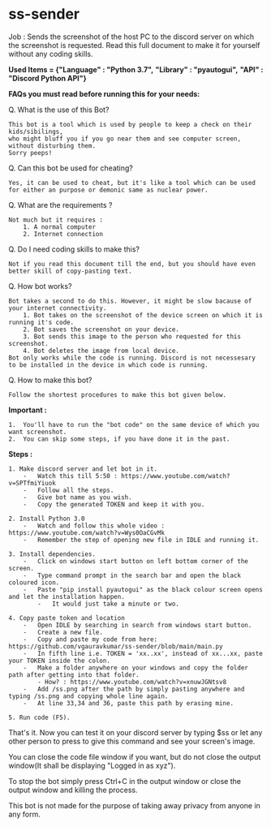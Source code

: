 # ss-sender
Job : Sends the screenshot of the host PC to the discord server on which the screenshot is requested.
Read this full document to make it for yourself without any coding skills.

**Used Items = {"Language" : "Python 3.7",**
**"Library" : "pyautogui",**
**"API" : "Discord Python API"}**



**FAQs you must read before running this for your needs:**

Q.	What is the use of this Bot?

	This bot is a tool which is used by people to keep a check on their kids/sibilings,
	who might bluff you if you go near them and see computer screen,
	without disturbing them.
	Sorry peeps!

Q.	Can this bot be used for cheating?
	
	Yes, it can be used to cheat, but it's like a tool which can be used for either an purpose or demonic same as nuclear power.

Q.	What are the requirements ?
	
	Not much but it requires :
		1. A normal computer
		2. Internet connection

Q.	Do I need coding skills to make this?
	
	Not if you read this document till the end, but you should have even better skill of copy-pasting text.

Q.	How bot works?

	Bot takes a second to do this. However, it might be slow bacause of your internet connectivity.
		1. Bot takes on the screenshot of the device screen on which it is running it's code.
		2. Bot saves the screenshot on your device.
		3. Bot sends this image to the person who requested for this screenshot.
		4. Bot deletes the image from local device.
	Bot only works while the code is running. Discord is not necessesary to be installed in the device in which code is running.

Q. How to make this bot?

	Follow the shortest procedures to make this bot given below.

**Important :**

	1.	You'll have to run the "bot code" on the same device of which you want screenshot.
	2.	You can skip some steps, if you have done it in the past.


**Steps :**

	1. Make discord server and let bot in it.
		-	Watch this till 5:50 : https://www.youtube.com/watch?v=SPTfmiYiuok
		-	Follow all the steps.
		-	Give bot name as you wish.
		-	Copy the generated TOKEN and keep it with you.
		
	2. Install Python 3.0
		-	Watch and follow this whole video : https://www.youtube.com/watch?v=Wys0OaCGvMk
		-	Remember the step of opening new file in IDLE and running it.
		
	3. Install dependencies.
		-	Click on windows start button on left bottom corner of the screen.
		-	Type command prompt in the search bar and open the black coloured icon.
		-	Paste "pip install pyautogui" as the black colour screen opens and let the installation happen.
			-	It would just take a minute or two.
		
	4. Copy paste token and location
		-	Open IDLE by searching in search from windows start button.
		-	Create a new file.
		-	Copy and paste my code from here: https://github.com/vgauravkumar/ss-sender/blob/main/main.py
		-	In fifth line i.e. TOKEN = 'xx..xx', instead of xx...xx, paste your TOKEN inside the colon.
		-	Make a folder anywhere on your windows and copy the folder path after getting into that folder.
			- How? : https://www.youtube.com/watch?v=xnuwJGNtsv8
		-	Add /ss.png after the path by simply pasting anywhere and typing /ss.png and copying whole line again.
		-	At line 33,34 and 36, paste this path by erasing mine.
		
	5. Run code (F5).

That's it. Now you can test it on your discord server by typing $ss or let any other person to press to give this command and see your screen's image.

You can close the code file window if you want, but do not close the output window(It shall be displaying "Logged in as xyz").

To stop the bot simply press Ctrl+C in the output window or close the output window and killing the process.

This bot is not made for the purpose of taking away privacy from anyone in any form.
